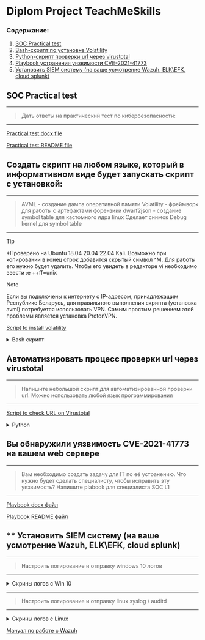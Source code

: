 # **Diplom Project TeachMeSkills**


### Содержание:

 1. [SOC Practical test](https://github.com/AntonShadzin/Diplom_Cyb04/tree/main?tab=readme-ov-file#soc-practical-test)
 2. [Bash-скрипт по установке  Volatility](https://github.com/AntonShadzin/Diplom_Cyb04/tree/main?tab=readme-ov-file#%D1%81%D0%BE%D0%B7%D0%B4%D0%B0%D1%82%D1%8C-%D1%81%D0%BA%D1%80%D0%B8%D0%BF%D1%82-%D0%BD%D0%B0-%D0%BB%D1%8E%D0%B1%D0%BE%D0%BC-%D1%8F%D0%B7%D1%8B%D0%BA%D0%B5-%D0%BA%D0%BE%D1%82%D0%BE%D1%80%D1%8B%D0%B9-%D0%B2-%D0%B8%D0%BD%D1%84%D0%BE%D1%80%D0%BC%D0%B0%D1%82%D0%B8%D0%B2%D0%BD%D0%BE%D0%BC-%D0%B2%D0%B8%D0%B4%D0%B5-%D0%B1%D1%83%D0%B4%D0%B5%D1%82-%D0%B7%D0%B0%D0%BF%D1%83%D1%81%D0%BA%D0%B0%D1%82%D1%8C-%D1%81%D0%BA%D1%80%D0%B8%D0%BF%D1%82-%D1%81-%D1%83%D1%81%D1%82%D0%B0%D0%BD%D0%BE%D0%B2%D0%BA%D0%BE%D0%B9)
 3. [Python-скрипт проверки url через virustotal](https://github.com/AntonShadzin/Diplom_Cyb04/tree/main?tab=readme-ov-file#%D0%B0%D0%B2%D1%82%D0%BE%D0%BC%D0%B0%D1%82%D0%B8%D0%B7%D0%B8%D1%80%D0%BE%D0%B2%D0%B0%D1%82%D1%8C-%D0%BF%D1%80%D0%BE%D1%86%D0%B5%D1%81%D1%81-%D0%BF%D1%80%D0%BE%D0%B2%D0%B5%D1%80%D0%BA%D0%B8-url-%D1%87%D0%B5%D1%80%D0%B5%D0%B7-virustotal)
 4. [Playbook устранения уязвимости CVE-2021-41773](https://github.com/AntonShadzin/Diplom_Cyb04/tree/main?tab=readme-ov-file#%D0%B2%D1%8B-%D0%BE%D0%B1%D0%BD%D0%B0%D1%80%D1%83%D0%B6%D0%B8%D0%BB%D0%B8-%D1%83%D1%8F%D0%B7%D0%B2%D0%B8%D0%BC%D0%BE%D1%81%D1%82%D1%8C-cve-2021-41773-%D0%BD%D0%B0-%D0%B2%D0%B0%D1%88%D0%B5%D0%BC-web-%D1%81%D0%B5%D1%80%D0%B2%D0%B5%D1%80%D0%B5)
 5. [Установить SIEM систему (на ваше усмотрение Wazuh, ELK\EFK, cloud splunk)](https://github.com/AntonShadzin/Diplom_Cyb04/tree/main?tab=readme-ov-file#-%D1%83%D1%81%D1%82%D0%B0%D0%BD%D0%BE%D0%B2%D0%B8%D1%82%D1%8C-siem-%D1%81%D0%B8%D1%81%D1%82%D0%B5%D0%BC%D1%83-%D0%BD%D0%B0-%D0%B2%D0%B0%D1%88%D0%B5-%D1%83%D1%81%D0%BC%D0%BE%D1%82%D1%80%D0%B5%D0%BD%D0%B8%D0%B5-wazuh-elkefk-cloud-splunk)


## SOC Practical test 
___
>    Дать ответы на практический тест по кибербезопасности:
___

[Practical test docx file](/Practical%20test/Diplom.docx)

[Practical test README file](/Practical%20test/README.md)

## Создать скрипт на любом языке, который в информативном виде будет запускать скрипт с установкой:
___
>    AVML - создание дампа оперативной памяти
>    Volatility - фреймворк для работы с артефактами форензики
>    dwarf2json - создание symbol table для кастомного ядра linux
>    Сделает снимок Debug kernel для symbol table
___

> [!TIP]
> *Проверено на Ubuntu 18.04 20.04 22.04 Kali. Возможно при копировании в конец строк добавится скрытый символ ^M. Для работы его нужно будет удалить. Чтобы его увидеть в редакторе vi необходимо ввести :e ++ff=unix

> [!NOTE]
> Если вы подключены к интернету с IP-адресом, принадлежащим Республике Беларусь, для правильного выполнения скрипта (установка avml) потребуется использовать VPN. Самым простым решением этой проблемы является установка ProtonVPN.

[Script to install volatility](/Script%20install%20volatility/ubuntu)

<details><summary>Bash cкрипт</summary>

```bash

#!/bin/bash

RED='\e[31m'
GREEN='\e[32m'
BLUE='\e[34m'
RESET='\e[0m'

echo -e "$BLUE Welcome to install Volatility3 $RESET"
sudo apt-get update >/dev/null

echo -e "$BLUE Check and install dependency $RESET"

if dpkg -l python3-full >/dev/null
then echo -e "$GREEN Already installed python3-full $RESET"
else echo -e "$BLUE Install python3-full $RESET" && sudo apt-get install -y pyton3-full
fi

if dpkg -l python3-pip >/dev/null
then echo -e "$GREEN Already installed python3-pip $RESET"
else echo -e "$BLUE Install python3-pip $RESET" && sudo apt-get install -y pyton3-pip
fi

if dpkg -l wget >/dev/null
then echo -e "$GREEN Already installed wget $RESET"
else echo -e "$BLUE Install wget $RESET" && sudo apt-get install -y wget
fi

if dpkg -l git >/dev/null
then echo -e "$GREEN Already installed git $RESET"
else echo -e "$BLUE Install git $RESET" && sudo apt-get install -y git
fi

if dpkg -l golang-go >/dev/null
then echo -e "$GREEN Already installed golang-go $RESET"
else echo -e "$BLUE Install golang-go $RESET" && sudo apt-get install -y golang-go
fi

cd

echo -e "$GREEN Download the latest release of avml $RESET"

wget https://github.com/microsoft/avml/releases/download/v0.14.0/avml

echo -e "$GREEN Make the file executable $RESET"

sudo chmod +x avml


echo -e "$GREEN Move the executable to a directory in /usr/local/bin $RESET"

sudo mv avml /usr/local/bin/

if avml --help >/dev/null
then echo -e "$GREEN AVML is installed $RESET"
else echo -e "$RED AVML is not installed $RESET" && exit 0
fi

echo -e "$GREEN Create memory dump $RESET"

sudo avml ~/memory.dmp
sudo chown $USER:$USER memory.dmp
sudo chmod 755 memory.dmp


echo -e "$GREEN Install Volatility3 $RESET"

git clone https://github.com/volatilityfoundation/volatility3.git
cd volatility3

echo -e "$GREEN Install Volatility3 requirements $RESET"


pip3 install -r requirements-minimal.txt
pip3 install -r requirements.txt

echo -e "$GREEN Install the corresponding debug symbols $RESET"

release=$(lsb_release -cs)

sudo tee /etc/apt/sources.list.d/ddebs.list <<EOF

deb http://ddebs.ubuntu.com $release main restricted universe multiverse
deb http://ddebs.ubuntu.com $release-updates main restricted universe multiverse
deb http://ddebs.ubuntu.com $release-proposed main restricted universe multiverse


EOF

wget -O - http://ddebs.ubuntu.com/dbgsym-release-key.asc | sudo apt-key add -


sudo apt update
sudo apt install linux-image-$(uname -r)-dbgsym

# Debug kernel is at: /usr/lib/debug/boot/vmlinux-$(uname -r)
echo -e "$GREEN Instal dwarf2json $RESET"
cd 
git clone https://github.com/volatilityfoundation/dwarf2json.git
cd dwarf2json
go build
sudo cp dwarf2json /usr/local/bin/
if dwarf2json --help >/dev/null
then echo -e "$GREEN dwarf2json is installed $RESET"
else echo -e "$RED dwarf2json is not installed $RESET" && exit 0
fi


cd /usr/lib/debug/boot/
chmod 755 vmlinux-$(uname -r)
chown $USER:$USER vmlinux-$(uname -r)
sudo mkdir ~/volatility3/volatility3/symbols/linux
sudo dwarf2json linux  --elf /usr/lib/debug/boot/vmlinux-$(uname -r) --system-map /boot/System.map-$(uname -r) > ~/Ubuntu-$(uname -r).json
sudo cp ~/Ubuntu-$(uname -r).json ~/volatility3/volatility3/symbols/linux/
cd ~/volatility3

PS3='Select module for volatility3: '
sys=("Lsof" "Pstree" "Bash" "Check_creds" "Exit")
select fav in "${sys[@]}"; do
    case $fav in
        "Lsof")
            echo -e  "$GREEN Lists open files for each processes $RESET"
            sudo python3 vol.py -f ~/memory.dmp linux.lsof.Lsof
            break
            ;;
         "Pstree")
            echo -e  "$GREEN Plugin for listing processes in a tree based on their parent process ID $RESET"
            sudo python3 vol.py -f ~/memory.dmp linux.pstree.PsTree
            break
            ;;
        "Bash")
            echo -e  "$GREEN Recovers bash command history from memory $RESET"
            sudo python3 vol.py -f ~/memory.dmp linux.bash.Bash
            break
            ;;
        "Check_creds")
            echo -e  "$GREEN Lists open files for each processes $RESET"
            sudo python3 vol.py -f ~/memory.dmp linux.check_creds.Check_creds
            break
            ;;
        "Exit")
            echo -e "$RED User requested exit $RESET"
            exit 0
            ;;
             *) echo -e "$RED invalid option $REPLY $RESET";;
    esac
done

```

</details>

## Автоматизировать процесс проверки url через virustotal
___
>  Напишите небольшой скрипт для автоматизированной проверки url. Можно использовать любой язык программирования
___

[Script to check URL on Virustotal](/Script%20to%20check%20URL%20on%20Virustotal/Virustotal.py)

<details><summary>Python</summary>

```python

import requests

def check_url(api_key, url):
    api_url = 'https://www.virustotal.com/vtapi/v2/url/report'
    params = {
        'apikey': api_key,
        'resource': url,
    }
    
    response = requests.get(api_url, params=params)
    
    if response.status_code == 200:
        result = response.json()
        if result['response_code'] == 1:  # URL был проверен
            print(f"URL: {url}")
            print("Обнаруженные угрозы:")
            for engine in result['scans']:
                if result['scans'][engine]['detected']:
                    print(f"{engine}: Обнаружено")
                else:
                    print(f"{engine}: Не обнаружено")
        else:
            print("URL не найден в базе данных.")
    else:
        print(f"Ошибка: {response.status_code}")

if __name__ == "__main__":
    API_KEY = '6b98b76b60da24c0f6567bc9551b091abe7cb15760be75683fda7fbaba27239e'
    url_to_check = input("Введите URL для проверки: ")
    check_url(API_KEY, url_to_check)

```
</details>

## Вы обнаружили уязвимость CVE-2021-41773 на вашем web сервере
___
>    Вам необходимо создать задачу для IT по её устранению. Что нужно будет сделать специалисту, чтобы исправить эту уязвимость? Напишите plabook для специалиста SOC L1
___

[Playbook docx файл](/Playbook/Playbook%20по%20устранению%20уязвимости%20CVE.docx)

[Playbook README файл](/Playbook/README.md)

## ** Установить SIEM систему (на ваше усмотрение Wazuh, ELK\EFK, cloud splunk)
___
> Настроить логирование и отправку windows 10 логов
___

<details><summary>Скрины логов с Win 10</summary>

![win10_1](/Wazuh/wazuh_win10_1.png)

![win10_2](/Wazuh/wazuh_win10_2.png)

![win10_3](/Wazuh/wazuh_win10_3.png)

</details>

___
> Настроить логирование и отправку linux syslog / auditd
___

<details><summary>Скрины логов с Linux</summary>

![linux_1](/Wazuh/wazuh_kali_1.png)

![linux_2](/Wazuh/wazuh_kali_2.png)

![linux_3](/Wazuh/wazuh_kali_3.png)

</details>

[Мануал по работе с Wazuh](/Wazuh/siem.7z)
